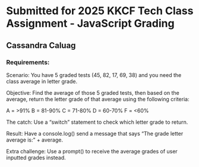 # Submitted for 2025 KKCF Tech Class Assignment - JavaScript Grading
## Cassandra Caluag

### Requirements:
Scenario: You have 5 graded tests (45, 82, 17, 69, 38) and you need the class average in letter grade.

Objective: Find the average of those 5 graded tests, then based on the average, return the letter grade of that average using the following criteria:
 

A = >91%
B = 81-90%
C = 71-80%
D = 60-70%
F = <60%


The catch: Use a “switch” statement to check which letter grade to return.

Result: Have a console.log() send a message that says “The grade letter average is:” + average.

Extra challenge: Use a prompt() to receive the average grades of user inputted grades instead.
